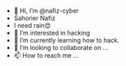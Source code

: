 - 👋 Hi, I’m @nafiz-cyber
- Sahorier Nafiz 
- I need rain😍
- 👀 I’m interested in hacking 
- 🌱 I’m currently learning how to hack.
- 💞️ I’m looking to collaborate on ...
- 📫 How to reach me ...

<!---
nafiz-cyber/nafiz-cyber is a ✨ special ✨ repository because its `README.md` (this file) appears on your GitHub profile.
You can click the Preview link to take a look at your changes.
--->
